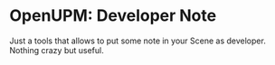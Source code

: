 # OpenUPM: Developer Note

Just a tools that allows to put some note in your Scene as developer.
Nothing crazy but useful.
